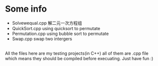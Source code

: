 # Some info

* Solvewequal.cpp 解二元一次方程组
* QuickSort.cpp using quicksort to permutate
* Permutation.cpp using bubble sort to permutate
* Swap.cpp swap two intergers

<br> 
    All the files here are my testing projects(in C++)
    all of them are .cpp file which means they should be compiled before
    execuating. Just have fun :)
</br>